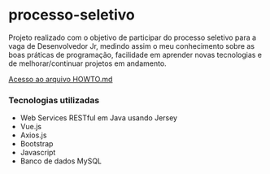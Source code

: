 # processo-seletivo
Projeto realizado com o objetivo de participar do processo seletivo para a vaga de Desenvolvedor Jr, medindo assim o meu conhecimento sobre as boas práticas de programação, facilidade em aprender novas tecnologias e de melhorar/continuar projetos em andamento.

[Acesso ao arquivo HOWTO.md](/HOWTO.md)

### Tecnologias utilizadas

 - Web Services RESTful em Java usando Jersey
 - Vue.js
 - Axios.js
 - Bootstrap
 - Javascript
 - Banco de dados MySQL
